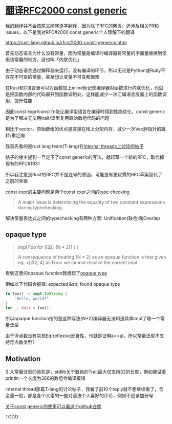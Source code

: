 # [翻译RFC2000 const generic](/2020/10/rfc_const_generics.md)

我的翻译并不会按原文顺序逐字翻译，因为除了RFC的网页，还涉及相关PR和issues，以下是我对RFC#2000 const generic个人理解下的翻译

<https://rust-lang.github.io/rfcs/2000-const-generics.html>

首先动态语言为什么没有常量，因为常量是编译时编译器将常量的字面量替换到使用该常量的地方，这也叫「内联优化」

由于动态语言通过解释器来运行，没有编译的环节，所以无论是Python或Ruby不存在不可变的常量，甚至想让变量不可变都很难

在Rust和C语言里可以对函数加上inline标记使编译器对函数进行内联优化，也就是把函数内部的代码展开到函数调用处，这样能减少一次汇编语言层面上的函数调用，提升性能

因此const expr/const fn能让编译型语言在编译时得到性能优化，const generic是为了解决无法用trait/泛型复用原始数组代码的问题

相比于vector，原始数组的优点是直接在栈上分配内存，减少一次Vec胖指针的跳转/重定向

我首先看的是rust lang team(T-lang)在[internal threads上讨论的帖子](https://internals.rust-lang.org/t/lang-team-minutes-const-generics/5090)

帖子的楼主提到一旦定下了const generic的写法，就起草一个新的RFC，取代掉现有的RFC#1931

所以我注意到Rust的RFC并不是连号的原因，可能是有更优秀的RFC草案替代了之前的草案

const expr的主要问题是两个const expr之间的type checking

> A major issue is determining the equality of two constant expressions during typechecking. 

解决常量表达式之间的typechecking有两种方案: Unification(联合)和Overlap

## opaque type

> impl<const N: usize> Foo for [i32; {N * 2}] { }

> A consequence of treating {N * 2} as an opaque function is that given eg. <[i32; 4] as Foo> we cannot resolve the correct impl

看到这里的opaque function我想起了[opaque type](https://internals.rust-lang.org/t/lang-team-minutes-const-generics/5090)

例如以下代码会报错: expected &str, found opaque type

```rust
fn foo() -> impl ToString {
    "Hello, world!"
}
let _: &str = foo();
```

所以opaque function指的是这种写法{N*2}编译器无法知道具体impl了哪一个常量泛型

由于浮点数没有实现Eq(reflexive反身性，也就是证明a==a)，所以常量泛型不支持浮点数类型?

## Motivation

引入常量泛型的动机是，stdlib关于数组的Trait最大仅支持32的长度，例如我试着println一个长度为366的数组会编译报错

internal thread那篇T-lang的讨论帖子，我看了前10个reply就不想继续看了，含金量一般，都是各个大佬的一些对语法个人喜好的评论，例如不应该加分号

[关于const generic的使用可以看这个github仓库](https://github.com/Michael-F-Bryan/const-arrayvec/blob/master/src/lib.rs)

TODO
